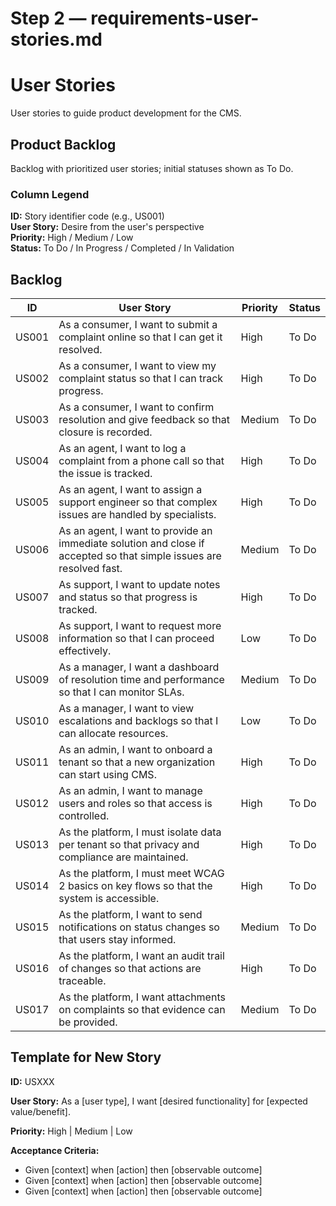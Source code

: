 # Step 2 — requirements-user-stories.md

# User Stories

User stories to guide product development for the CMS.

## Product Backlog

Backlog with prioritized user stories; initial statuses shown as To Do.

### Column Legend

**ID:** Story identifier code (e.g., US001)  
**User Story:** Desire from the user's perspective  
**Priority:** High / Medium / Low  
**Status:** To Do / In Progress / Completed / In Validation

## Backlog

| ID | User Story | Priority | Status |
|----|------------|----------|--------|
| US001 | As a consumer, I want to submit a complaint online so that I can get it resolved. | High | To Do |
| US002 | As a consumer, I want to view my complaint status so that I can track progress. | High | To Do |
| US003 | As a consumer, I want to confirm resolution and give feedback so that closure is recorded. | Medium | To Do |
| US004 | As an agent, I want to log a complaint from a phone call so that the issue is tracked. | High | To Do |
| US005 | As an agent, I want to assign a support engineer so that complex issues are handled by specialists. | High | To Do |
| US006 | As an agent, I want to provide an immediate solution and close if accepted so that simple issues are resolved fast. | Medium | To Do |
| US007 | As support, I want to update notes and status so that progress is tracked. | High | To Do |
| US008 | As support, I want to request more information so that I can proceed effectively. | Low | To Do |
| US009 | As a manager, I want a dashboard of resolution time and performance so that I can monitor SLAs. | Medium | To Do |
| US010 | As a manager, I want to view escalations and backlogs so that I can allocate resources. | Low | To Do |
| US011 | As an admin, I want to onboard a tenant so that a new organization can start using CMS. | High | To Do |
| US012 | As an admin, I want to manage users and roles so that access is controlled. | High | To Do |
| US013 | As the platform, I must isolate data per tenant so that privacy and compliance are maintained. | High | To Do |
| US014 | As the platform, I must meet WCAG 2 basics on key flows so that the system is accessible. | High | To Do |
| US015 | As the platform, I want to send notifications on status changes so that users stay informed. | Medium | To Do |
| US016 | As the platform, I want an audit trail of changes so that actions are traceable. | High | To Do |
| US017 | As the platform, I want attachments on complaints so that evidence can be provided. | Medium | To Do |

## Template for New Story

**ID:** USXXX

**User Story:** As a [user type], I want [desired functionality] for [expected value/benefit].

**Priority:** High | Medium | Low

**Acceptance Criteria:**

- Given [context] when [action] then [observable outcome]
- Given [context] when [action] then [observable outcome]
- Given [context] when [action] then [observable outcome]
